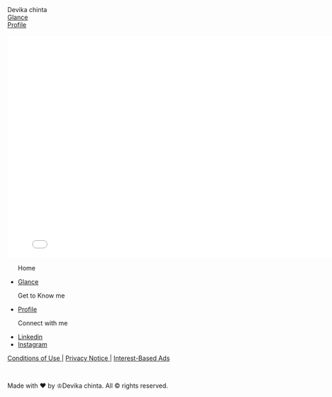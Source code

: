 
<!DOCTYPE html>
<html lang="en">

<head>
    <meta charset="UTF-8">
    <meta name="viewport" content="width=device-width, initial-scale=1.0">
    <title>Profile</title>
    <link rel="stylesheet" href="style1.css">
</head>

<body>
    <div class="navbar">
        <div class="name">Devika chinta</div>
        <div class="aboutme"><a href=" index.html">Glance</a></div>
        <div class=" profile"><a href="1.pdf.pdf">Profile</a></div>
    </div>
    <br>    
    <div class=" upload">
            <embed src="1.pdf.pdf" width="800" height="500">
        </div>
        <div class="footer">
            <div class="f3">
                <ul>
                    <p>Home</p>
                    <li><a href="index.html">Glance</a></li>
                </ul>
            </div>
            <div class="f1">
                <ul>
                    <p>Get to Know me</p>
                    <li><a href="1.pdf.pdf">Profile</a></li>
                </ul>
            </div>
            <div class="f2">
                <ul>
                    <p>Connect with me</p>
                    <li><a href="https://www.linkedin.com/in/Devika chinta">Linkedin</a></li>
                    <li><a href="https://instagram.com/Devika chinta?utm_source=qr&igshid=NGExMmI2YTkyZg%3D%3D">Instagram</a></li>
                </ul>
            </div>
            <div class="f3">
                <p><a href="#">Conditions of Use </a> | <a href="#"> Privacy Notice </a> | <a href=""> Interest-Based
                        Ads</a></p>
                <br>
                <p>Made with &#x2665; by ♔Devika chinta. All &#169; rights reserved.</p>
            </div>
        </div>
</body>

</html>
